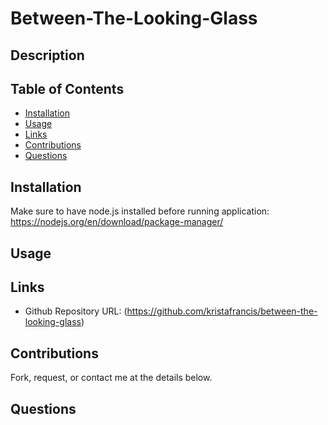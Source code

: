 # Between-The-Looking-Glass

## Description


## Table of Contents
  * [Installation](#installation)
  * [Usage](#usage)
  * [Links](#links)
  * [Contributions](#contributions)
  * [Questions](#questions)
  
  
## Installation

Make sure to have node.js installed before running application:
https://nodejs.org/en/download/package-manager/

## Usage


## Links
 
  * Github Repository URL: (https://github.com/kristafrancis/between-the-looking-glass)


## Contributions

  Fork, request, or contact me at the details below.
  

## Questions

